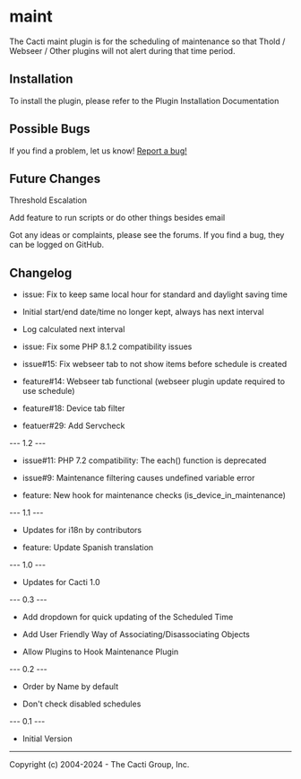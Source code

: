 # maint

The Cacti maint plugin is for the scheduling of maintenance so that Thold /
Webseer / Other plugins will not alert during that time period.

## Installation

To install the plugin, please refer to the Plugin Installation Documentation

## Possible Bugs

If you find a problem, let us know! [Report a bug!](http://cacti.net/bugs.php)

## Future Changes

Threshold Escalation

Add feature to run scripts or do other things besides email

Got any ideas or complaints, please see the forums.  If you find a bug, they can
be logged on GitHub.

## Changelog

* issue: Fix to keep same local hour for standard and daylight saving time
*   Initial start/end date/time no longer kept, always has next interval
*   Log calculated next interval

* issue: Fix some PHP 8.1.2 compatibility issues

* issue#15: Fix webseer tab to not show items before schedule is created

* feature#14: Webseer tab functional (webseer plugin update required to use
schedule)

* feature#18: Device tab filter

* featuer#29: Add Servcheck

--- 1.2 ---

* issue#11: PHP 7.2 compatibility: The each() function is deprecated

* issue#9: Maintenance filtering causes undefined variable error

* feature: New hook for maintenance checks (is_device_in_maintenance)


--- 1.1 ---

* Updates for i18n by contributors

* feature: Update Spanish translation


--- 1.0 ---

* Updates for Cacti 1.0


--- 0.3 ---

* Add dropdown for quick updating of the Scheduled Time

* Add User Friendly Way of Associating/Disassociating Objects

* Allow Plugins to Hook Maintenance Plugin


--- 0.2 ---

* Order by Name by default

* Don't check disabled schedules


--- 0.1 ---

* Initial Version

-----------------------------------------------
Copyright (c) 2004-2024 - The Cacti Group, Inc.

